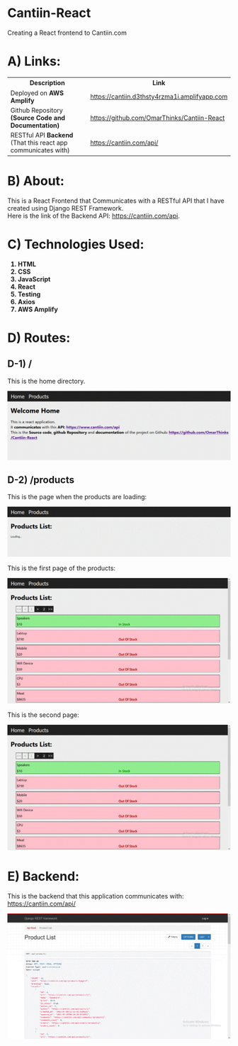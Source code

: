 # Cantiin-React
Creating a React frontend to Cantiin.com

# A) Links:

<table>
<tr>
<th>Description</th>
<th>Link</th>
</tr>
<tr>
<td>Deployed on <b>AWS Amplify</b></td>
<td>
<a href="https://cantiin.d3thsty4rzma1i.amplifyapp.com" >https://cantiin.d3thsty4rzma1i.amplifyapp.com</a>
</td>
</tr>
<tr>
<td>Github Repository <b>(Source Code and Documentation)</b></td>
<td>
<a href="https://github.com/OmarThinks/Cantiin-React" >https://github.com/OmarThinks/Cantiin-React</a>
</td>
</tr>
<tr>
<td>RESTful API <b>Backend</b> (That this react app communicates with)</td>
<td>
<a href="https://cantiin.com/api/" >https://cantiin.com/api/</a>
</td>
</tr>


</table>


# B) About:

This is a React Frontend that Communicates with a RESTful API that I have created using Django REST Framework.  
Here is the link of the Backend API: https://cantiin.com/api.  

# C) Technologies Used:

<b>

1. HTML
2. CSS
3. JavaScript
4. React
5. Testing
6. Axios
7. AWS Amplify

</b>



# D) Routes:


## D-1) /

This is the home directory.



<img src="images/home.gif">



## D-2) /products



This is the page when the products are loading:

<img src="images/products_loading.gif">


This is the first page of the products:

<img src="images/products_list_1.gif">

This is the second page:

<img src="images/products_list_1.gif">








# E) Backend:

This is the backend that this application communicates with: https://cantiin.com/api/

<img src="images/backend.gif">








